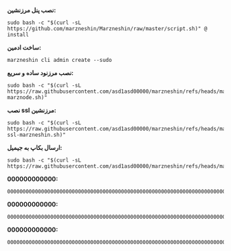 <div>
<strong>نصب پنل مرزنشین:</strong>
<pre><code>sudo bash -c "$(curl -sL https://github.com/marzneshin/Marzneshin/raw/master/script.sh)" @ install</code></pre>
</div>

<div>
<strong>ساخت ادمین:</strong>
<pre><code>marzneshin cli admin create --sudo</code></pre>
</div>

<div>
<strong>نصب مرزنود ساده و سریع:</strong>
<pre><code>sudo bash -c "$(curl -sL https://raw.githubusercontent.com/asd1asd00000/marzneshin/refs/heads/main/nasbe-marznode.sh)"</code></pre>
</div>

<div>
<strong>نصب ssl مرزنشین:</strong>
<pre><code>sudo bash -c "$(curl -sL https://raw.githubusercontent.com/asd1asd00000/marzneshin/refs/heads/main/nasbe-ssl-marzneshin.sh)"</code></pre>
</div>

<div>
<strong>ارسال بکاپ به جیمیل:</strong>
<pre><code>sudo bash -c "$(curl -sL https://raw.githubusercontent.com/asd1asd00000/marzneshin/refs/heads/main/backuptogmail.sh)"</code></pre>
</div>
<div>
<strong>000000000000:</strong>
<pre><code>000000000000000000000000000000000000000000000000000000000000000000000000000000000000000000000000</code></pre>
</div>

<div>
<strong>000000000000:</strong>
<pre><code>000000000000000000000000000000000000000000000000000000000000000000000000000000000000000000000000</code></pre>
</div>
<div>
<strong>000000000000:</strong>
<pre><code>000000000000000000000000000000000000000000000000000000000000000000000000000000000000000000000000</code></pre>
</div>
